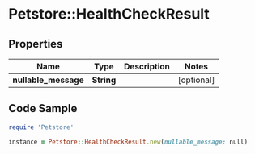 # Petstore::HealthCheckResult

## Properties
Name | Type | Description | Notes
------------ | ------------- | ------------- | -------------
**nullable_message** | **String** |  | [optional] 

## Code Sample

```ruby
require 'Petstore'

instance = Petstore::HealthCheckResult.new(nullable_message: null)
```


